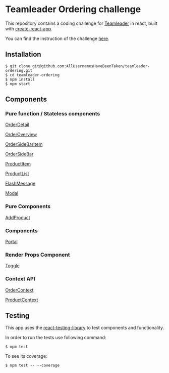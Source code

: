 # Teamleader Ordering challenge
This repository contains a coding challenge for [Teamleader](https://github.com/teamleadercrm) in react,
built with [create-react-app](https://github.com/facebook/create-react-app).

You can find the instruction of the challenge [here](https://github.com/teamleadercrm/coding-test/blob/master/2-ordering.md).

## Installation
```
$ git clone git@github.com:AllUsernamesHaveBeenTaken/teamleader-ordering.git
$ cd teamleader-ordering
$ npm install
$ npm start
```

## Components

### Pure function / Stateless components

[OrderDetail](https://github.com/AllUsernamesHaveBeenTaken/teamleader-ordering/blob/master/src/Components/orders/OrderDetail.js)

[OrderOverview](https://github.com/AllUsernamesHaveBeenTaken/teamleader-ordering/blob/master/src/Components/orders/OrderOverview.js)

[OrderSideBarItem](https://github.com/AllUsernamesHaveBeenTaken/teamleader-ordering/blob/master/src/Components/orders/OrderSideBarItem.js)

[OrderSideBar](https://github.com/AllUsernamesHaveBeenTaken/teamleader-ordering/blob/master/src/Components/orders/OrderSideBar.js)

[ProductItem](https://github.com/AllUsernamesHaveBeenTaken/teamleader-ordering/blob/master/src/Components/productd/ProductItem.js)

[ProductList](https://github.com/AllUsernamesHaveBeenTaken/teamleader-ordering/blob/master/src/Components/productd/ProductList.js)

[FlashMessage](https://github.com/AllUsernamesHaveBeenTaken/teamleader-ordering/blob/master/src/Elements/FlashMessage.js)

[Modal](https://github.com/AllUsernamesHaveBeenTaken/teamleader-ordering/blob/master/src/Elements/Modal.js)

### Pure Components

[AddProduct](https://github.com/AllUsernamesHaveBeenTaken/teamleader-ordering/blob/master/src/Components/productd/AddProduct.js)

### Components

[Portal](https://github.com/AllUsernamesHaveBeenTaken/teamleader-ordering/blob/master/src/Utilities/Portal.js)

### Render Props Component

[Toggle](https://github.com/AllUsernamesHaveBeenTaken/teamleader-ordering/blob/master/src/Utilities/Toggle.js)

### Context API

[OrderContext](https://github.com/AllUsernamesHaveBeenTaken/teamleader-ordering/blob/master/src/Contexts/OrderContext.js)

[ProductContext](https://github.com/AllUsernamesHaveBeenTaken/teamleader-ordering/blob/master/src/Contexts/ProductContext.js)

## Testing

This app uses the [react-testing-library](https://github.com/kentcdodds/react-testing-library) to test components and functionality.

In order to run the tests use following command:

```
$ npm test
```

To see its coverage:

```
$ npm test -- --coverage
```
